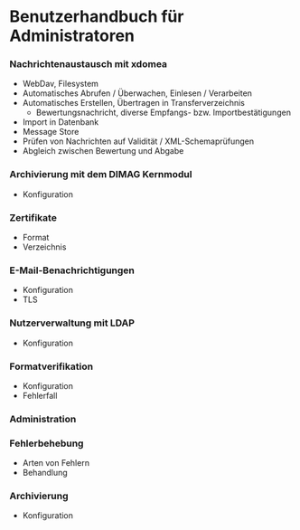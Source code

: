 # Benutzerhandbuch für Administratoren

### Nachrichtenaustausch mit xdomea

- WebDav, Filesystem
- Automatisches Abrufen / Überwachen, Einlesen / Verarbeiten
- Automatisches Erstellen, Übertragen in Transferverzeichnis
  - Bewertungsnachricht, diverse Empfangs- bzw. Importbestätigungen
- Import in Datenbank
- Message Store
- Prüfen von Nachrichten auf Validität / XML-Schemaprüfungen
- Abgleich zwischen Bewertung und Abgabe

### Archivierung mit dem DIMAG Kernmodul

- Konfiguration

### Zertifikate

- Format
- Verzeichnis

### E-Mail-Benachrichtigungen

- Konfiguration
- TLS

### Nutzerverwaltung mit LDAP

- Konfiguration

### Formatverifikation

- Konfiguration
- Fehlerfall

### Administration

### Fehlerbehebung

- Arten von Fehlern
- Behandlung

### Archivierung

- Konfiguration
